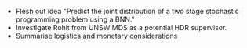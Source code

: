 - Flesh out idea "Predict the joint distribution of a two stage stochastic programming problem using a BNN." 
- Investigate Rohit from UNSW MDS as a potential HDR supervisor. 
- Summarise logistics and monetary considerations